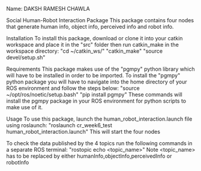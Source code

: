 Name: DAKSH RAMESH CHAWLA


Social Human-Robot Interaction Package
This package contains four nodes that generate human info, object info, perceived info and robot info.

Installation
To install this package, download or clone it into your catkin workspace and place it in the "src" folder then run catkin_make in the workspace directory:
"cd ~/catkin_ws/"
"catkin_make"
"source devel/setup.sh"

Requirements
This package makes use of the "pgmpy" python library which will have to be installed in order to be imported. To install the "pgmpy" python package you will have to navigate into the home directory of your ROS environment and follow the steps below:
"source ~/opt/ros/noetic/setup.bash"
"pip install pgmpy"
These commands will install the pgmpy package in your ROS environment for python scripts to make use of it.

Usage
To use this package, launch the human_robot_interaction.launch file using roslaunch:
"roslaunch cr_week6_test human_robot_interaction.launch"
This will start the four nodes

To check the data published by the 4 topics run the following commands in a separate ROS terminal:
"rostopic echo <topic_name>"
Note <topic_name> has to be replaced by either humanInfo,objectInfo,perceivedInfo or robotInfo
